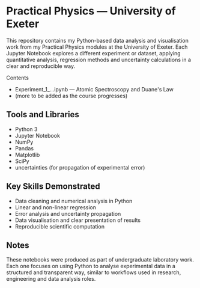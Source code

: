 # Practical Physics — University of Exeter

This repository contains my Python-based data analysis and visualisation work from my Practical Physics modules at the University of Exeter. Each Jupyter Notebook explores a different experiment or dataset, applying quantitative analysis, regression methods and uncertainty calculations in a clear and reproducible way.

Contents

- Experiment_1_...ipynb — Atomic Spectroscopy and Duane's Law
- (more to be added as the course progresses)

## Tools and Libraries

- Python 3
- Jupyter Notebook
- NumPy
- Pandas
- Matplotlib
- SciPy
- uncertainties (for propagation of experimental error)

## Key Skills Demonstrated

- Data cleaning and numerical analysis in Python
- Linear and non-linear regression
- Error analysis and uncertainty propagation
- Data visualisation and clear presentation of results
- Reproducible scientific computation

## Notes

These notebooks were produced as part of undergraduate laboratory work. Each one focuses on using Python to analyse experimental data in a structured and transparent way, similar to workflows used in research, engineering and data analysis roles.
